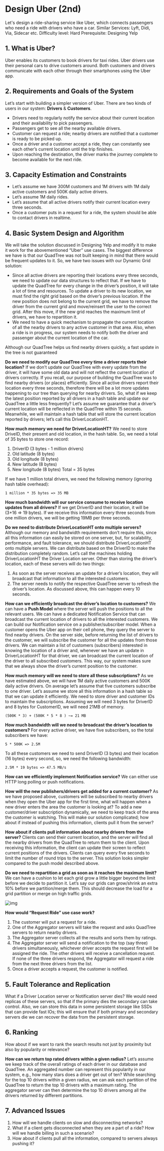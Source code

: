 # Design Uber (2nd)

Let's design a ride-sharing service like Uber, which connects passengers who need a ride with drivers
who have a car. Similar Services: Lyft, Didi, Via, Sidecar etc. Difficulty level: Hard Prerequisite:
Designing Yelp 

## 1. What is Uber?
Uber enables its customers to book drivers for taxi rides. Uber drivers use their personal cars to drive
customers around. Both customers and drivers communicate with each other through their smartphones
using the Uber app.

## 2. Requirements and Goals of the System
Let’s start with building a simpler version of Uber.
There are two kinds of users in our system:  **Drivers** & **Customers**.
- Drivers need to regularly notify the service about their current location and their availability to pick passengers.
- Passengers get to see all the nearby available drivers.
- Customer can request a ride; nearby drivers are notified that a customer is ready to be picked up.
- Once a driver and a customer accept a ride, they can constantly see each other’s current location until the trip finishes.
- Upon reaching the destination, the driver marks the journey complete to become available for the next ride.

## 3. Capacity Estimation and Constraints
- Let’s assume we have 300M customers and 1M drivers with 1M daily active customers and 500K daily active drivers. 
- Let’s assume 1M daily rides.
- Let’s assume that all active drivers notify their current location every three seconds.
- Once a customer puts in a request for a ride, the system should be able to contact drivers in realtime.

## 4. Basic System Design and Algorithm
We will take the solution discussed in Designing Yelp and modify it to make it work for the abovementioned “Uber” use cases. The biggest difference we have is that our QuadTree was not built
keeping in mind that there would be frequent updates to it. So, we have two issues with our Dynamic
Grid solution:
- Since all active drivers are reporting their locations every three seconds, we need to update our
data structures to reflect that. If we have to update the QuadTree for every change in the driver’s
position, it will take a lot of time and resources. To update a driver to its new location, we must
find the right grid based on the driver’s previous location. If the new position does not belong to
the current grid, we have to remove the driver from the current grid and move/reinsert the user
to the correct grid. After this move, if the new grid reaches the maximum limit of drivers, we
have to repartition it.
- We need to have a quick mechanism to propagate the current location of all the nearby drivers
to any active customer in that area. Also, when a ride is in progress, our system needs to notify
both the driver and passenger about the current location of the car. 

Although our QuadTree helps us find nearby drivers quickly, a fast update in the tree is not guaranteed

**Do we need to modify our QuadTree every time a driver reports their location?** If we don’t update
our QuadTree with every update from the driver, it will have some old data and will not reflect the
current location of drivers correctly. If you recall, our purpose of building the QuadTree was to find
nearby drivers (or places) efficiently. Since all active drivers report their location every three seconds,
therefore there will be a lot more updates happening to our tree than querying for nearby drivers. So,
what if we keep the latest position reported by all drivers in a hash table and update our QuadTree a
little less frequently? Let’s assume we guarantee that a driver’s current location will be reflected in the
QuadTree within 15 seconds. Meanwhile, we will maintain a hash table that will store the current
location reported by drivers; let’s call this DriverLocationHT.

**How much memory we need for DriverLocationHT?** We need to store DriveID, their present and
old location, in the hash table. So, we need a total of 35 bytes to store one record:
1. DriverID (3 bytes - 1 million drivers)
2. Old latitude (8 bytes)
3. Old longitude (8 bytes)
4. New latitude (8 bytes)
5. New longitude (8 bytes) Total = 35 bytes

If we have 1 million total drivers, we need the following memory (ignoring hash table overhead):
```
1 million * 35 bytes => 35 MB 
```

**How much bandwidth will our service consume to receive location updates from all drivers?** If we
get DriverID and their location, it will be (3+16 => 19 bytes). If we receive this information every three
seconds from one million drivers, we will be getting 19MB per three seconds.

**Do we need to distribute DriverLocationHT onto multiple servers?** Although our memory and
bandwidth requirements don’t require this, since all this information can easily be stored on one server,
but, for scalability, performance, and fault tolerance, we should distribute DriverLocationHT onto
multiple servers. We can distribute based on the DriverID to make the distribution completely random.
Let’s call the machines holding DriverLocationHT the Driver Location server. Other than storing the
driver’s location, each of these servers will do two things:
1. As soon as the server receives an update for a driver’s location, they will broadcast that
information to all the interested customers.
2. The server needs to notify the respective QuadTree server to refresh the driver’s location. As
discussed above, this can happen every 10 seconds.

**How can we efficiently broadcast the driver’s location to customers?** We can have a **Push Model**
where the server will push the positions to all the relevant users. We can have a dedicated Notification
Service that can broadcast the current location of drivers to all the interested customers. We can build
our Notification service on a publisher/subscriber model. When a customer opens the Uber app on their
cell phone, they query the server to find nearby drivers. On the server side, before returning the list of
drivers to the customer, we will subscribe the customer for all the updates from those drivers. We can
maintain a list of customers (subscribers) interested in knowing the location of a driver and, whenever
we have an update in DriverLocationHT for that driver, we can broadcast the current location of the
driver to all subscribed customers. This way, our system makes sure that we always show the driver’s
current position to the customer.

**How much memory will we need to store all these subscriptions?** As we have estimated above, we
will have 1M daily active customers and 500K daily active drivers. On average let’s assume that five
customers subscribe to one driver. Let’s assume we store all this information in a hash table so that we
can update it efficiently. We need to store driver and customer IDs to maintain the subscriptions.
Assuming we will need 3 bytes for DriverID and 8 bytes for CustomerID, we will need 21MB of
memory.
```
(500K * 3) + (500K * 5 * 8 ) ~= 21 MB
```

**How much bandwidth will we need to broadcast the driver’s location to customers?** For every
active driver, we have five subscribers, so the total subscribers we have:
```
5 * 500K => 2.5M
```
To all these customers we need to send DriverID (3 bytes) and their location (16 bytes) every second,
so, we need the following bandwidth:
```
2.5M * 19 bytes => 47.5 MB/s
```

**How can we efficiently implement Notification service?** We can either use HTTP long polling or
push notifications.

**How will the new publishers/drivers get added for a current customer?** As we have proposed
above, customers will be subscribed to nearby drivers when they open the Uber app for the first time,
what will happen when a new driver enters the area the customer is looking at? To add a new
customer/driver subscription dynamically, we need to keep track of the area the customer is watching.
This will make our solution complicated; how about if instead of pushing this information, clients pull
it from the server?

**How about if clients pull information about nearby drivers from the server?** Clients can send their
current location, and the server will find all the nearby drivers from the QuadTree to return them to the
client. Upon receiving this information, the client can update their screen to reflect current positions of
the drivers. Clients can query every five seconds to limit the number of round trips to the server. This
solution looks simpler compared to the push model described above.

**Do we need to repartition a grid as soon as it reaches the maximum limit?** We can have a cushion
to let each grid grow a little bigger beyond the limit before we decide to partition it. Let’s say our grids
can grow/shrink an extra 10% before we partition/merge them. This should decrease the load for a grid
partition or merge on high traffic grids.

![img](./30.png)

**How would “Request Ride” use case work?**
1. The customer will put a request for a ride.
2. One of the Aggregator servers will take the request and asks QuadTree servers to return nearby
drivers. 
3. The Aggregator server collects all the results and sorts them by ratings.
4. The Aggregator server will send a notification to the top (say three) drivers simultaneously,
whichever driver accepts the request first will be assigned the ride. The other drivers will
receive a cancellation request. If none of the three drivers respond, the Aggregator will request a
ride from the next three drivers from the list.
5. Once a driver accepts a request, the customer is notified. 

## 5. Fault Tolerance and Replication

What if a Driver Location server or Notification server dies? We would need replicas of these
servers, so that if the primary dies the secondary can take control. Also, we can store this data in some
persistent storage like SSDs that can provide fast IOs; this will ensure that if both primary and
secondary servers die we can recover the data from the persistent storage.

## 6. Ranking

How about if we want to rank the search results not just by proximity but also by popularity or
relevance?

**How can we return top rated drivers within a given radius?** Let’s assume we keep track of the
overall ratings of each driver in our database and QuadTree. An aggregated number can represent this
popularity in our system, e.g., how many stars does a driver get out of ten? While searching for the top
10 drivers within a given radius, we can ask each partition of the QuadTree to return the top 10 drivers
with a maximum rating. The aggregator server can then determine the top 10 drivers among all the
drivers returned by different partitions.

## 7. Advanced Issues

1. How will we handle clients on slow and disconnecting networks?
2. What if a client gets disconnected when they are a part of a ride? How will we handle billing in
such a scenario?
3. How about if clients pull all the information, compared to servers always pushing it?